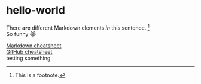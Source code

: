 # hello-world

There **are** different Markdown elements *in* this sentence. [^1] <br/>
So funny 😹

[Markdown cheatsheet](https://www.markdownguide.org/cheat-sheet/) <br/>
[GitHub cheatsheet](https://training.github.com/downloads/github-git-cheat-sheet/) <br/>
testing something

[^1]: This is a footnote.
